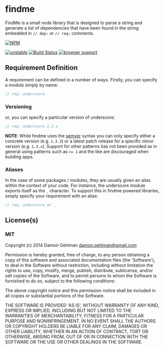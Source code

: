 # findme

FindMe is a small node library that is designed to parse a string and
generate a list of dependencies that have been found in the string
embedded in `// dep:` or `// req:` comments.


[![NPM](https://nodei.co/npm/findme.png)](https://nodei.co/npm/findme/)

[![unstable](https://img.shields.io/badge/stability-unstable-yellowgreen.svg)](https://github.com/badges/stability-badges) [![Build Status](https://img.shields.io/travis/buildjs/findme.svg?branch=master)](https://travis-ci.org/buildjs/findme) 
[![browser support](https://ci.testling.com/buildjs/findme.png)](https://ci.testling.com/buildjs/findme)



## Requirement Definition

A requirement can be defined in a number of ways. Firstly, you can specify
a module simply by name:

```js
// req: underscore
```

### Versioning

or, you can specify a particular version of underscore:

```js
// req: underscore 1.3.x
```

__NOTE__: While findme uses the [semver](http://semver.org/) syntax you can
only specify either a concrete version (e.g. `1.3.3`) or a latest patch
release for a specific minor version (e.g. `1.3.x`).  Support for other patterns
has not been provided as in general using patterns such as `>= 1` and the
like are discouraged when building apps.

### Aliases

In the case of some packages / modules, they are usually given an alias within
the context of your code.  For instance, the underscore module exports itself as
the `_` character.  To support this in findme powered libraries, simply specify
your requirement with an alias:

```js
// req: underscore as _
```

## License(s)

### MIT

Copyright (c) 2014 Damon Oehlman <damon.oehlman@gmail.com>

Permission is hereby granted, free of charge, to any person obtaining
a copy of this software and associated documentation files (the
'Software'), to deal in the Software without restriction, including
without limitation the rights to use, copy, modify, merge, publish,
distribute, sublicense, and/or sell copies of the Software, and to
permit persons to whom the Software is furnished to do so, subject to
the following conditions:

The above copyright notice and this permission notice shall be
included in all copies or substantial portions of the Software.

THE SOFTWARE IS PROVIDED 'AS IS', WITHOUT WARRANTY OF ANY KIND,
EXPRESS OR IMPLIED, INCLUDING BUT NOT LIMITED TO THE WARRANTIES OF
MERCHANTABILITY, FITNESS FOR A PARTICULAR PURPOSE AND NONINFRINGEMENT.
IN NO EVENT SHALL THE AUTHORS OR COPYRIGHT HOLDERS BE LIABLE FOR ANY
CLAIM, DAMAGES OR OTHER LIABILITY, WHETHER IN AN ACTION OF CONTRACT,
TORT OR OTHERWISE, ARISING FROM, OUT OF OR IN CONNECTION WITH THE
SOFTWARE OR THE USE OR OTHER DEALINGS IN THE SOFTWARE.
